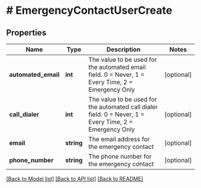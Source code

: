 # # EmergencyContactUserCreate

## Properties

Name | Type | Description | Notes
------------ | ------------- | ------------- | -------------
**automated_email** | **int** | The value to be used for the automated email field.  0 &#x3D; Never, 1 &#x3D; Every Time, 2 &#x3D; Emergency Only | [optional]
**call_dialer** | **int** | The value to be used for the automated call dialer field.  0 &#x3D; Never, 1 &#x3D; Every Time, 2 &#x3D; Emergency Only | [optional]
**email** | **string** | The email address for the emergency contact | [optional]
**phone_number** | **string** | The phone number for the emergency contact | [optional]

[[Back to Model list]](../../README.md#models) [[Back to API list]](../../README.md#endpoints) [[Back to README]](../../README.md)
